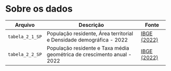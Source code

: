 # Sobre os dados

| Arquivo | Descrição | Fonte |
| ----------- | ----------- | ----------- |
| `tabela_2_1_SP` | População residente, Área territorial e Densidade demográfica - 2022 | [IBGE (2022)](https://www.ibge.gov.br/estatisticas/sociais/trabalho/22827-censo-demografico-2022.html?edicao=37225&t=resultados) |
| `tabela_2_2_SP` | População residente e Taxa média geométrica de crescimento anual - 2022 | [IBGE (2022)](https://www.ibge.gov.br/estatisticas/sociais/trabalho/22827-censo-demografico-2022.html?edicao=37225&t=resultados) |
